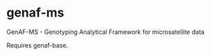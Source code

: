 # genaf-ms
GenAF-MS - Genotyping Analytical Framework for microsatellite data

Requires genaf-base.
